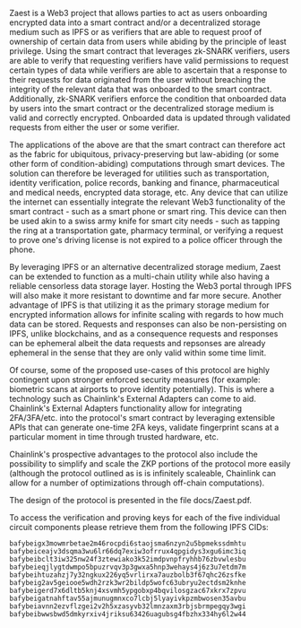 
Zaest is a Web3 project that allows parties to act as users onboarding encrypted data into a smart contract and/or a decentralized storage medium such as IPFS or as verifiers that are able to request proof of ownership of certain data from users while abiding by the principle of least privilege. Using the smart contract that leverages zk-SNARK verifiers, users are able to verify that requesting verifiers have valid permissions to request certain types of data while verifiers are able to ascertain that a response to their requests for data originated from the user without breaching the integrity of the relevant data that was onboarded to the smart contract. Additionally, zk-SNARK verifiers enforce the condition that onboarded data by users into the smart contract or the decentralized storage medium is valid and correctly encrypted. Onboarded data is updated through validated requests from either the user or some verifier.

The applications of the above are that the smart contract can therefore act as the fabric for ubiquitous, privacy-preserving but law-abiding (or some other form of condition-abiding) computations through smart devices. The solution can therefore be leveraged for utilities such as transportation, identity verification, police records, banking and finance, pharmaceutical and medical needs, encrypted data storage, etc. Any device that can utilize the internet can essentially integrate the relevant Web3 functionality of the smart contract - such as a smart phone or smart ring. This device can then be used akin to a swiss army knife for smart city needs - such as tapping the ring at a transportation gate, pharmacy terminal, or verifying a request to prove one's driving license is not expired to a police officer through the phone. 

By leveraging IPFS or an alternative decentralized storage medium, Zaest can be extended to function as a multi-chain utility while also having a reliable censorless data storage layer. Hosting the Web3 portal through IPFS will also make it more resistant to downtime and far more secure. Another advantage of IPFS is that utilizing it as the primary storage medium for encrypted information allows for infinite scaling with regards to how much data can be stored. Requests and responses can also be non-persisting on IPFS, unlike blockchains, and as a consequence requests and responses can be ephemeral albeit the data requests and repsonses are already ephemeral in the sense that they are only valid within some time limit. 

Of course, some of the proposed use-cases of this protocol are highly contingent upon stronger enforced security measures (for example: biometric scans at airports to prove identity potentially). This is where a technology such as Chainlink's External Adapters can come to aid. Chainlink's External Adapters functionality allow for integrating 2FA/3FA/etc. into the protocol's smart contract by leveraging extensible APIs that can generate one-time 2FA keys, validate fingerprint scans at a particular moment in time through trusted hardware, etc.

Chainlink's prospective advantages to the protocol also include the possibility to simplify and scale the ZKP portions of the protocol more easily (although the protocol outlined as is is infinitely scaleable, Chainlink can allow for a number of optimizations through off-chain computations).

The design of the protocol is presented in the file docs/Zaest.pdf.

To access the verification and proving keys for each of the five individual circuit components please retrieve them from the following IPFS CIDs: 

    bafybeigx3mowmrbetae2m46rocpdi6staojsma6nzyn2u5bpmekssdmhtu
    bafybeiceajv3dsqma3wu6lr66dq7exiw3ofrrux4qpgidys3xgu6imc3iq
    bafybeibclt3iw325nw24f3ztewiako3k52imdpvnpfryhhb76zbvwlesbu
    bafybeieqjlygtdwmpo5bpuzrvqv3p3gwxa5hnp3wehays4j6z3u7etdm7m
    bafybeihtuzahzj7y32ngkux226yq5vrlirxa7auzbolb3f67qhc26zsfke
    bafybeig2av5geiooe5wdh2rzk3wr2bildp5wofc63ubryu2ectdsm2knhe
    bafybeigerd7x6dltb5knj4xsvmh5ypgobxp4bqvilosgzac67xkrx7zpvu
    bafybeigatnahftav55ajmunugmnxco7lcbj5lyayivkpzmbwosen35avbu
    bafybeiavnn2ezvflzgei2v2h5xzasyvb32lmnzaxm3rbjsbrmpegqy3wgi
    bafybeibwwsbwd5dmkyrxiv4jriksu63426uagubsg4fbzhx334hy6l2w44


